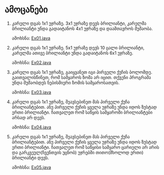 # ამოცანები

1. კარელი დგას 1x1 უჯრაზე. 3x1 უჯრაზე დევს ბრილიანტი, კარელმა ბრილიანტი უნდა გადაიტანოს 4x1 უჯრაზე და დაამთავროს მუშაობა.

    ამოხსნა: [Ex01.java](Ex01.java)

2. კარელი დგას 1x1 უჯრაზე. 5x1 უჯრაზე დევს 10 ცალი ბრილიანტი, კარელმა ათივე ბრილიანტი უნდა გადაიტანოს 6x1 უჯრაზე.

    ამოხსნა: [Ex02.java](Ex02.java)

3. კარელი დგას 1x1 უჯრაზე, გაიყვანეთ იგი პირველი ქუჩის ბოლომდე. გაითვალისწინეთ, რომ სამყაროს ზომა არ იცით. თქვენი პროგრამა უნდა მუშაობდეს ნებისმიერი ზომის სამყაროსათვის.

    ამოხსნა: [Ex03.java](Ex03.java)

4. კარელი დგას 1x1 უჯრაზე, შეავსებინეთ მას პირველი ქუჩა ბრილიანტებით. ანუ პირველი ქუჩის ყველა უჯრაზე უნდა იდოს ზუსტად ერთი ბრილიანტი. ჩათვალეთ რომ საწყის სამყაროში ბრილიანტები არსად არ დევს.

    ამოხსნა: [Ex04.java](Ex04.java)

5. კარელი დგას 1x1 უჯრაზე, შეავსებინეთ მას პირველი ქუჩა ბრილიანტებით. ანუ პირველი ქუჩის ყველა უჯრაზე უნდა იდოს ზუსტად ერთი ბრილიანტი. ჩათვალეთ რომ საწყისი სამყარო ცარიელი არ არის და გარკვეულ(ჩვენთვის უცნობ) უჯრებში თითო(მხოლოდ ერთი) ბრილიანტი დევს.

    ამოხსნა: [Ex05.java](Ex05.java)
